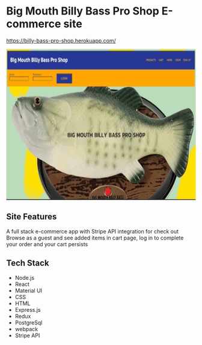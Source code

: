 # Big Mouth Billy Bass Pro Shop E-commerce site

https://billy-bass-pro-shop.herokuapp.com/

<img src="/public/readme.gif" width="600" height="400"/> 


## Site Features

A full stack e-commerce app with Stripe API integration for check out
Browse as a guest and see added items in cart page, log in to complete your order and your cart persists


## Tech Stack

- Node.js
- React
- Material UI
- CSS
- HTML
- Express.js
- Redux
- PostgreSql
- webpack
- Stripe API
